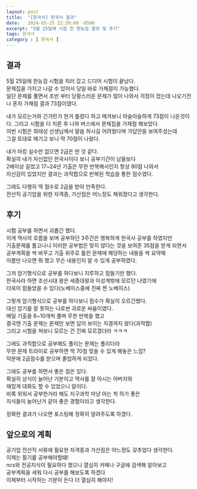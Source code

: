 ```yaml
---
layout: post
title:  "[한국사] 한국사 결과"
date:   2024-05-25 22:20:00 -0500
excerpt: "5월 25일에 시험 친 한능검 결과 및 후기"
tags: 한국사
category : [ 한국사 ]
---
```


## 결과

5월 25일에 한능검 시험을 치러 갔고 드디어 시험이 끝났다.  
문제집을 가지고 나갈 수 있어서 당일 바로 가채점이 가능했다.  
일단 문제를 풀면서 초반 부터 당황스러운 문제가 많이 나와서 걱정이 컸는데
나오기전 나 혼자 가채점 결과 73점이였다.  

내가 모르는거와 긴가민가 한거 틀렸다 하고 메겨보니 아슬아슬하게 73점이 나온것이다.
그리고 시험을 다 치른 후 나와 버스에서 문제집을 가채점 해보았다.  
이번 시험은 최태성 선생님께서 말씀 하시길 어려웠다며 가답안을 보여주셨는데  
그걸 토대로 메기고 보니 딱 70점이 나왔다.  

내가 마킹 실수만 없으면 2급은 딴 것 같다.  
확실히 내가 자신없던 한국사이다 보니 공부기간이 남들보다  
2배이상 길었고 17~24년 기출은 무한 반복해서인지 항상 90점 나와서  
자신감이 있었지만 결과는 과적합으로 반복된 학습을 통한 점수였다.  

그래도 다행히 딱 점수로 2급을 받아 만족한다.  
전산직 공기업을 위한 자격증, 가산점은 어느정도 채워졌다고 생각한다.  

## 후기

시험 공부를 하면서 괴롭긴 했다.  
이게 역사의 흐름을 보며 공부하던 3주간은 행복하게 한국사 공부를 하였지만  
기출문제를 풀고나니 이러한 공부법은 맞지 않다는 것을 보여준 35점을 받게 되면서  
공부계획을 싹 바꾸고 기출 위주로 틀린 문제에 해당하는 내용을 싹 요약해  
이름만 나오면 뭐 했고 무슨 내용인지 알 수 있게 공부하였다.  

그저 암기형식으로 공부를 하다보니 지루하고 힘들기만 했다.  
한국사라 하면 조선시대 왕은 세종대왕과 이성계밖에 모르던 나였기에  
더욱이 힘들었을 수 있다(노베이스중에 진짜 찐 노베이스)  

그렇게 암기형식으로 공부를 하다보니 점수가 확실히 오르긴했다.  
대신 암기를 잘 못하는 나로썬 괴로운 싸움이였다.  
매일 기출을 8~10개씩 풀며 무한 반복을 했고  
결국엔 기출 문제는 문제만 보면 답이 보이는 지경까지 왔다(과적합)  
그리고 시험을 쳐보니 모르는 건 진짜 모르겠더라 ㅋㅋㅋ  

그래도 과적합으로 공부해도 풀리는 문제는 풀리더라  
무한 문제 트라이로 공부하면 딱 70점 맞을 수 있게 해놓은 느낌?  
덕분에 2급점수를 받으며 졸업하게 되었다.  

그래도 공부를 하면서 좋은 점은 있다.  
확실히 상식이 늘어난 기분이고 역사를 잘 아시는 아버지와  
재밌게 대화도 할 수 있었으니 말이다.  
비록 외워서 공부한거라 해도 지구과학 마냥 아는 척 하기 좋은  
지식들이 늘어난거 같아 좋은 경험이라고 생각한다.  

정확한 결과가 나오면 포스팅해 정확히 알려주도록 하겠다.  

## 앞으로의 계획

공기업 전산직 서류에 필요한 자격증과 가산점은 어느정도 갖추었다 생각한다.  
이제는 필기를 공부해야할떄!  
ncs와 전공지식이 필요하다 했으니 열심히 카페나 구글에 검색해 알아보고  
공부계획을 세워 다시 공부를 해보도록 하겠다  
이제부터 시작하는 기분이 든다 더 열심히 해야지!

